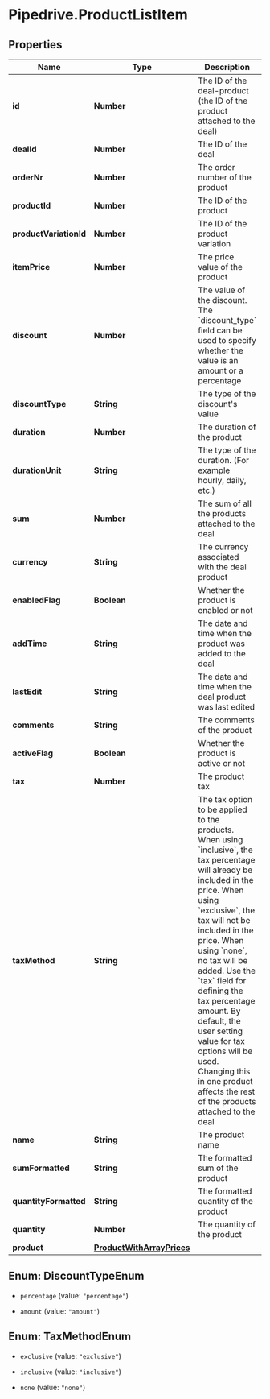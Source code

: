# Pipedrive.ProductListItem

## Properties

Name | Type | Description | Notes
------------ | ------------- | ------------- | -------------
**id** | **Number** | The ID of the deal-product (the ID of the product attached to the deal) | [optional] 
**dealId** | **Number** | The ID of the deal | [optional] 
**orderNr** | **Number** | The order number of the product | [optional] 
**productId** | **Number** | The ID of the product | [optional] 
**productVariationId** | **Number** | The ID of the product variation | [optional] 
**itemPrice** | **Number** | The price value of the product | [optional] 
**discount** | **Number** | The value of the discount. The &#x60;discount_type&#x60; field can be used to specify whether the value is an amount or a percentage | [optional] [default to 0]
**discountType** | **String** | The type of the discount&#39;s value | [optional] [default to &#39;percentage&#39;]
**duration** | **Number** | The duration of the product | [optional] 
**durationUnit** | **String** | The type of the duration. (For example hourly, daily, etc.) | [optional] 
**sum** | **Number** | The sum of all the products attached to the deal | [optional] 
**currency** | **String** | The currency associated with the deal product | [optional] 
**enabledFlag** | **Boolean** | Whether the product is enabled or not | [optional] 
**addTime** | **String** | The date and time when the product was added to the deal | [optional] 
**lastEdit** | **String** | The date and time when the deal product was last edited | [optional] 
**comments** | **String** | The comments of the product | [optional] 
**activeFlag** | **Boolean** | Whether the product is active or not | [optional] 
**tax** | **Number** | The product tax | [optional] 
**taxMethod** | **String** | The tax option to be applied to the products. When using &#x60;inclusive&#x60;, the tax percentage will already be included in the price. When using &#x60;exclusive&#x60;, the tax will not be included in the price. When using &#x60;none&#x60;, no tax will be added. Use the &#x60;tax&#x60; field for defining the tax percentage amount. By default, the user setting value for tax options will be used. Changing this in one product affects the rest of the products attached to the deal | [optional] 
**name** | **String** | The product name | [optional] 
**sumFormatted** | **String** | The formatted sum of the product | [optional] 
**quantityFormatted** | **String** | The formatted quantity of the product | [optional] 
**quantity** | **Number** | The quantity of the product | [optional] 
**product** | [**ProductWithArrayPrices**](ProductWithArrayPrices.md) |  | [optional] 



## Enum: DiscountTypeEnum


* `percentage` (value: `"percentage"`)

* `amount` (value: `"amount"`)





## Enum: TaxMethodEnum


* `exclusive` (value: `"exclusive"`)

* `inclusive` (value: `"inclusive"`)

* `none` (value: `"none"`)




